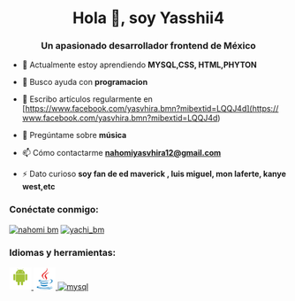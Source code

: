 <h1 align="center">Hola 👋, soy Yasshii4</h1>
<h3 align="center">Un apasionado desarrollador frontend de México</h3>

- 🌱 Actualmente estoy aprendiendo **MYSQL,CSS, HTML,PHYTON**

- 🤝 Busco ayuda con **programacion**

- 📝 Escribo artículos regularmente en [https://www.facebook.com/yasvhira.bmn?mibextid=LQQJ4d](https:// www.facebook.com/yasvhira.bmn?mibextid=LQQJ4d)

- 💬 Pregúntame sobre **música**

- 📫 Cómo contactarme **nahomiyasvhira12@gmail.com**

- ⚡ Dato curioso **soy fan de ed maverick , luis miguel, mon laferte, kanye west,etc**

<h3 align="left">Conéctate conmigo:</h3>
<p align="left">
<a href="https://fb.com/ nahomi bm" target="blank"><img align="center" src="https://raw.githubusercontent.com/rahuldkjain/github-profile-readme-generator/master/src/images/icons/Social/facebook .svg" alt="nahomi bm" height="30" width="40" /></a>
<a href="https://instagram.com/yachi_bm" target="blank"><img align= "center" src="https://raw.githubusercontent.com/rahuldkjain/github-profile-readme-generator/master/src/images/icons/Social/instagram.svg" alt="yachi_bm" height="30" width="40" /></a>
</p>

<h3 align="left">Idiomas y herramientas:</h3>
<p align="left"> <a href="https://developer. android.com" target="_blank" rel="noreferrer"> <img src="https://raw.githubusercontent.com/devicons/devicon/master/icons/android/android-original-wordmark.svg" alt= "android" width="40" height="40"/> </a> <a href="https://www.java.com" target="_blank" rel="noreferrer"> <img src=" https://raw.githubusercontent.com/devicons/devicon/master/icons/java/java-original.svg" alt="java" width="40" height="40"/> </a> <a href ="https://www.mysql.com/" target="_blank" rel="noreferrer"> <img src="https://raw.githubusercontent.com/devicons/devicon/master/icons/mysql/mysql -original-wordmark.svg" alt="mysql" width="40" height="40"/> </a> </p>
